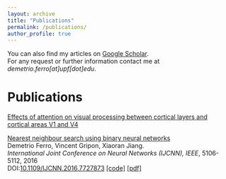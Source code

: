 ```yaml
---
layout: archive
title: "Publications"
permalink: /publications/
author_profile: true
---
```


You can also find my articles on [Google Scholar](https://scholar.google.com/citations?hl=en&user=rb2l4DcAAAAJ&hl=en).  
For any request or further information contact me at *demetrio.ferro[at]upf[dot]edu*.  

Publications
=====

[Effects of attention on visual processing between cortical layers and cortical areas V1 and V4](https://hdl.handle.net/11572/246290)


[Nearest neighbour search using binary neural networks](https://ieeexplore.ieee.org/abstract/document/7727873/) <br />
Demetrio Ferro, Vincent Gripon, Xiaoran Jiang.<br />
*International Joint Conference on Neural Networks (IJCNN), IEEE*, 5106-5112, 2016<br />
DOI:[10.1109/IJCNN.2016.7727873](https://doi.org/10.1109/IJCNN.2016.7727873)
[[code]](https://gin.g-node.org/56Fe/Nearest-Neighbour-Search-Neural-Networks-Product-Quantization) [[pdf]](http://www.vincent-gripon.com/files/conf/2016-IJCNN.pdf)<br /> 
